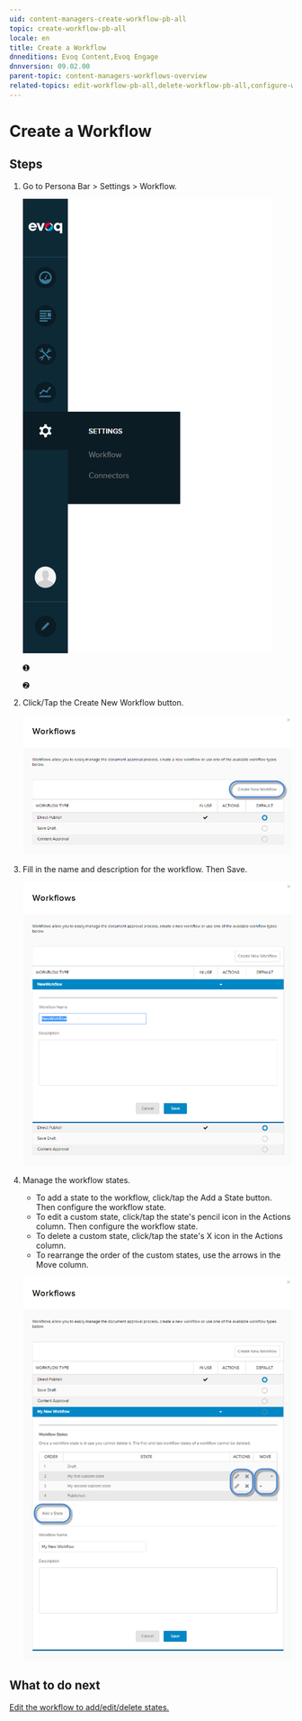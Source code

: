 ```yaml
---
uid: content-managers-create-workflow-pb-all
topic: create-workflow-pb-all
locale: en
title: Create a Workflow
dnneditions: Evoq Content,Evoq Engage
dnnversion: 09.02.00
parent-topic: content-managers-workflows-overview
related-topics: edit-workflow-pb-all,delete-workflow-pb-all,configure-workflow-state-pb-all
---
```


# Create a Workflow

## Steps

1.  Go to Persona Bar \> Settings \> Workflow.
    
    ![Persona Bar > Settings > Workflow](/images/scr-pbar-cmg-Settings-E91.png)
    
    ➊
    
    ➋
    
2.  Click/Tap the Create New Workflow button.
    
      
    
    ![Workflow list > Create New Workflow button](/images/scr-pb-Workflows-List.png)
    
      
    
3.  Fill in the name and description for the workflow. Then Save.
    
      
    
    ![New Workflow form](/images/scr-pb-Workflows-Create.png)
    
      
    
4.  Manage the workflow states.
    
    *   To add a state to the workflow, click/tap the Add a State button. Then configure the workflow state.
    *   To edit a custom state, click/tap the state's pencil icon in the Actions column. Then configure the workflow state.
    *   To delete a custom state, click/tap the state's X icon in the Actions column.
    *   To rearrange the order of the custom states, use the arrows in the Move column.
    
      
    
    ![Workflow editing form](/images/scr-pb-Workflows-EditWorkflow.png)
    
      
    

## What to do next

[Edit the workflow to add/edit/delete states.](xref:edit-workflow-pb-all)